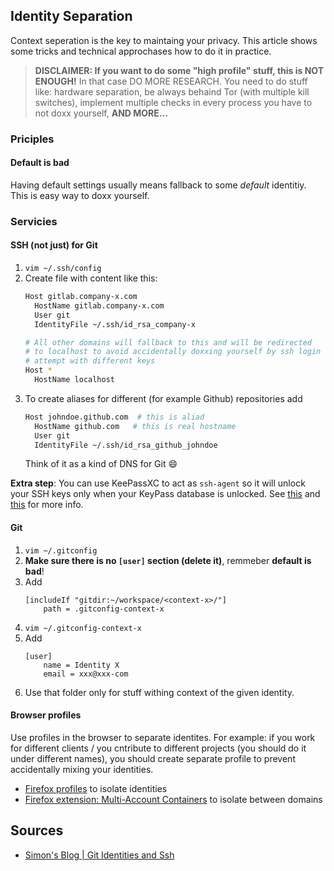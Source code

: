 ## Identity Separation
Context seperation is the key to maintaing your privacy. This article shows some tricks and technical approchases how to do it in practice.

> **DISCLAIMER: If you want to do some "high profile" stuff, this is NOT ENOUGH!** In that case DO MORE RESEARCH. You need to do stuff like:  hardware separation, be always behaind Tor (with multiple kill switches), implement multiple checks in every process you have to not doxx yourself, **AND MORE...**

### Priciples

#### Default is bad
Having default settings usually means fallback to some _default_ identitiy. This is easy way to doxx yourself.

### Servicies

#### SSH (not just) for Git
1. `vim ~/.ssh/config`
2. Create file with content like this:
   ```bash
   Host gitlab.company-x.com
     HostName gitlab.company-x.com
     User git
     IdentityFile ~/.ssh/id_rsa_company-x

   # All other domains will fallback to this and will be redirected 
   # to localhost to avoid accidentally doxxing yourself by ssh login    
   # attempt with different keys
   Host *
     HostName localhost
   ```
3. To create aliases for different (for example Github) repositories add
   ```bash
   Host johndoe.github.com  # this is aliad
     HostName github.com   # this is real hostname
     User git
     IdentityFile ~/.ssh/id_rsa_github_johndoe
   ```
   Think of it as a kind of DNS for Git 😄

**Extra step**: You can use KeePassXC to act as `ssh-agent` so it will unlock your SSH keys only when your KeyPass database is unlocked. See [this](https://keepassxc.org/docs/#faq-ssh-agent-how) and [this](https://www.techrepublic.com/article/how-to-integrate-ssh-key-authentication-into-keepassxc/) for more info.

#### Git
1. `vim ~/.gitconfig`
2. **Make sure there is no `[user]` section (delete it)**, remmeber **default is bad**!
3. Add 
   ```
   [includeIf "gitdir:~/workspace/<context-x>/"]
       path = .gitconfig-context-x
   ```
4. `vim ~/.gitconfig-context-x`
5. Add 
   ```
   [user]
       name = Identity X
       email = xxx@xxx-com
   ```
6. Use that folder only for stuff withing context of the given identity.
  
#### Browser profiles
Use profiles in the browser to separate identites. For example: if you work for different clients / you cntribute to different projects (you should do it under different names), you should create separate profile to prevent accidentally mixing your identities.

- [Firefox profiles](https://support.mozilla.org/en-US/kb/profile-manager-create-remove-switch-firefox-profiles) to isolate identities
- [Firefox extension: Multi-Account Containers](https://addons.mozilla.org/en-US/firefox/addon/multi-account-containers/) to isolate between domains

## Sources
- [Simon's Blog | Git Identities and Ssh](https://simonbasle.github.io/2017/10/git-identities-and-ssh/)
